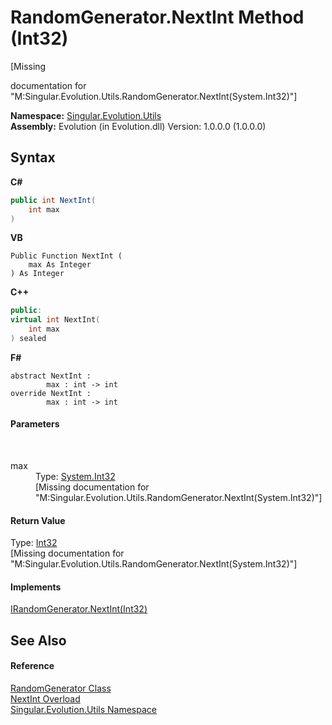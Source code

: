 # RandomGenerator.NextInt Method (Int32)
 

\[Missing <summary> documentation for "M:Singular.Evolution.Utils.RandomGenerator.NextInt(System.Int32)"\]

**Namespace:**&nbsp;<a href="bb7b030e-87d6-8095-f2c6-b0b821b0d323">Singular.Evolution.Utils</a><br />**Assembly:**&nbsp;Evolution (in Evolution.dll) Version: 1.0.0.0 (1.0.0.0)

## Syntax

**C#**<br />
``` C#
public int NextInt(
	int max
)
```

**VB**<br />
``` VB
Public Function NextInt ( 
	max As Integer
) As Integer
```

**C++**<br />
``` C++
public:
virtual int NextInt(
	int max
) sealed
```

**F#**<br />
``` F#
abstract NextInt : 
        max : int -> int 
override NextInt : 
        max : int -> int 
```


#### Parameters
&nbsp;<dl><dt>max</dt><dd>Type: <a href="http://msdn2.microsoft.com/en-us/library/td2s409d" target="_blank">System.Int32</a><br />\[Missing <param name="max"/> documentation for "M:Singular.Evolution.Utils.RandomGenerator.NextInt(System.Int32)"\]</dd></dl>

#### Return Value
Type: <a href="http://msdn2.microsoft.com/en-us/library/td2s409d" target="_blank">Int32</a><br />\[Missing <returns> documentation for "M:Singular.Evolution.Utils.RandomGenerator.NextInt(System.Int32)"\]

#### Implements
<a href="6b7cfd6c-091d-6aed-623e-cdd27f03db54">IRandomGenerator.NextInt(Int32)</a><br />

## See Also


#### Reference
<a href="0a7f0aa3-9689-dee5-3781-57ec96d060c4">RandomGenerator Class</a><br /><a href="c68932c0-c219-b3d6-a71f-e222c28cab19">NextInt Overload</a><br /><a href="bb7b030e-87d6-8095-f2c6-b0b821b0d323">Singular.Evolution.Utils Namespace</a><br />